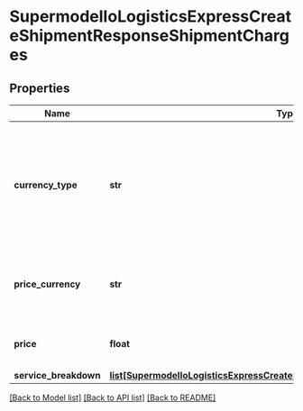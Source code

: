 # SupermodelIoLogisticsExpressCreateShipmentResponseShipmentCharges

## Properties
Name | Type | Description | Notes
------------ | ------------- | ------------- | -------------
**currency_type** | **str** | Possible Values :&lt;BR&gt;            - &#x27;BILLC&#x27;, billing currency&lt;BR&gt;            - &#x27;PULCL&#x27;, country public rates currency&lt;BR&gt;            - &#x27;BASEC&#x27;, base currency | 
**price_currency** | **str** | This the currency of the rated shipment for the prices listed. | 
**price** | **float** | The amount price of DHL product and services | 
**service_breakdown** | [**list[SupermodelIoLogisticsExpressCreateShipmentResponseServiceBreakdown]**](SupermodelIoLogisticsExpressCreateShipmentResponseServiceBreakdown.md) |  | [optional] 

[[Back to Model list]](../README.md#documentation-for-models) [[Back to API list]](../README.md#documentation-for-api-endpoints) [[Back to README]](../README.md)

